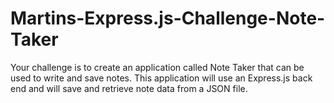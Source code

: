 # Martins-Express.js-Challenge-Note-Taker
Your challenge is to create an application called Note Taker that can be used to write and save notes. This application will use an Express.js back end and will save and retrieve note data from a JSON file.
